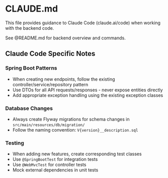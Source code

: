 # CLAUDE.md

This file provides guidance to Claude Code (claude.ai/code) when working with the backend code.

See @README.md for backend overview and commands.

## Claude Code Specific Notes

### Spring Boot Patterns
- When creating new endpoints, follow the existing controller/service/repository pattern
- Use DTOs for all API requests/responses - never expose entities directly
- Add appropriate exception handling using the existing exception classes

### Database Changes
- Always create Flyway migrations for schema changes in `src/main/resources/db/migration/`
- Follow the naming convention: `V{version}__description.sql`

### Testing
- When adding new features, create corresponding test classes
- Use `@SpringBootTest` for integration tests
- Use `@WebMvcTest` for controller tests
- Mock external dependencies in unit tests